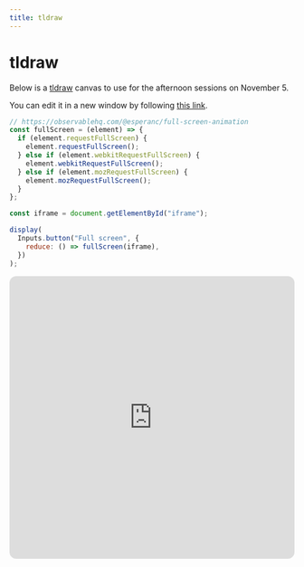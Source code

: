 ```yaml
---
title: tldraw
---
```


# tldraw

Below is a [tldraw](https://tldraw.dev/) canvas to use for the afternoon sessions on November 5.

You can edit it in a new window by following <a target="blank" href="https://www.tldraw.com/r/HOX5DzG7qELCCX4nPz5Dw">this link</a>.

```js
// https://observablehq.com/@esperanc/full-screen-animation
const fullScreen = (element) => {
  if (element.requestFullScreen) {
    element.requestFullScreen();
  } else if (element.webkitRequestFullScreen) {
    element.webkitRequestFullScreen();
  } else if (element.mozRequestFullScreen) {
    element.mozRequestFullScreen();
  }
};

const iframe = document.getElementById("iframe");

display(
  Inputs.button("Full screen", {
    reduce: () => fullScreen(iframe),
  })
);
```

<!-- View: https://www.tldraw.com/ro/h0YxanK6hDN_7m4k5PqHv -->
<!-- Edit: https://www.tldraw.com/r/HOX5DzG7qELCCX4nPz5Dw -->
<iframe id="iframe" src="https://www.tldraw.com/ro/h0YxanK6hDN_7m4k5PqHv"></iframe>

<style>
#iframe {
  width: 100%;
  height: 500px;
  border: none;
  border-radius: 0.75rem;
}
</style>
